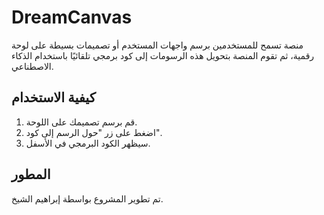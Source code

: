 # DreamCanvas

   منصة تسمح للمستخدمين برسم واجهات المستخدم أو تصميمات بسيطة على لوحة رقمية، ثم تقوم المنصة بتحويل هذه الرسومات إلى كود برمجي تلقائيًا باستخدام الذكاء الاصطناعي.

   ## كيفية الاستخدام
   1. قم برسم تصميمك على اللوحة.
   2. اضغط على زر "حول الرسم إلى كود".
   3. سيظهر الكود البرمجي في الأسفل.

   ## المطور
   تم تطوير المشروع بواسطة إبراهيم الشيخ.
